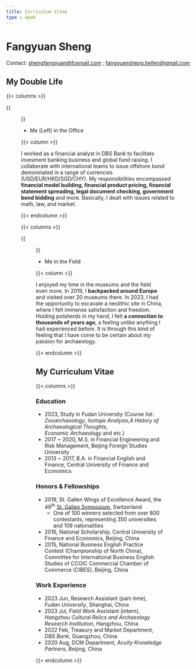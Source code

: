 ```yaml
---
title: Curriculum Vitae
type : apad
---
```

# Fangyuan Sheng
Contact: shengfangyuan@foxmail.com ; fangyuansheng.hellen@gmail.com

## My Double Life 

{{< columns >}}

{{<figure src="https://hellenshengfy.github.io/bank.jpg">}}

 - Me (Left) in the Office
   
{{< column >}}

I worked as a financial analyst in DBS Bank to facilitate invesment banking business and global fund raising. I collaberate with international teams to issue offshore bond demoninated in a range of currencies (USD/EUR/HKD/SGD/CHY). My responsibilities encompassed **financial model building, financial product pricing, financial statement spreading, legal document checking, government bond bidding** and more. Basically, I dealt with issues related to math, law, and market.

{{< endcolumn >}}


 {{< columns >}}

{{<figure src="https://hellenshengfy.github.io/field.jpg">}}

  - Me in the Field
   
{{< column >}}

I enjoyed my time in the museums and the field even more. In 2019, I **backpacked around Europe** and visited over 20 museums there. In 2023, I had the opportunity to excavate a neolithic site in China, where I felt immense satisfaction and freedom. Holding potsherds in my hand, I felt **a connection to thousands of years ago**, a feeling unlike anything I had experienced before. It is through this kind of feeling that I have come to be certain about my passion for archaeology.

{{< endcolumn >}}

## My Curriculum Vitae

{{< columns >}}

### Education
- 2023, Study in Fudan University (Course list: *Zooarchaeology*, *Isotope Analysis*,*A History of Archaeological Thoughts*, *Economic Archaeology* and etc.)
- 2017 ~ 2020, M.S. in Financial Engineering and Risk Management, Beijing Foreign Studies University 
- 2013 ~ 2017, B.A. in Financial English and Finance, Central University of Finance and Economics

### Honors & Fellowships
- 2019, St. Gallen Wings of Excellence Award, the 49<sup>th</sup> [St. Gallen Symposium](https://www.symposium.org/), Switzerland
   - One of 100 winners selected from over 800 contestants, representing 350 universities and 109 nationalities
- 2016, National Scholarship, Central University of Finance and Economics, Beijing, China
- 2015, National Business English Practice Contest (Championship of North China), Committee for International Business English Studies of CCOIC Commercial Chamber of Commerce (CIBES), Beijing, China

### Work Experience
- 2023 Jun, Research Assistant (part-time), *Fudan University*, Shanghai, China
- 2023 Jul, Field Work Assistant (intern), *Hangzhou Cultural Relics and Archaeology Research Institution*, Hangzhou, China 
- 2022 Feb, Treasury and Market Department, *DBS Bank*, Guangzhou, China
- 2020 Aug, DCM Department, *Acuity Knowledge Partners*, Beijing, China

{{< endcolumn >}}

